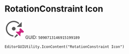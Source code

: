 # RotationConstraint Icon
![](/img/RotationConstraint%20Icon.png)
GUID: `5090713146915199189`
```
EditorGUIUtility.IconContent("RotationConstraint Icon")
```
